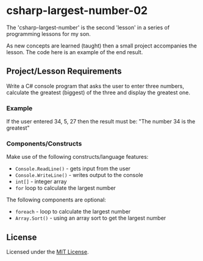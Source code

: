 # csharp-largest-number-02
The 'csharp-largest-number' is the second 'lesson' in a series of programming lessons for my son.  

As new concepts are learned (taught) then a small project accompanies the lesson.  The code here is an
example of the end result.

## Project/Lesson Requirements
Write a C# console program that asks the user to enter three numbers, calculate the greatest (biggest)
of the three and display the greatest one.

### Example 
If the user entered 34, 5, 27 then the result must be: "The number 34 is the greatest"

### Components/Constructs
Make use of the following constructs/language features:
- ```Console.ReadLine()``` - gets input from the user
- ```Console.WriteLine()``` - writes output to the console
- ```int[]``` - integer array
- ```for``` loop to calculate the largest number

The following components are optional:
- ```foreach``` - loop to calculate the largest number
- ```Array.Sort()``` - using an array sort to get the largest number

## License
Licensed under the [MIT License](./LICENSE).
